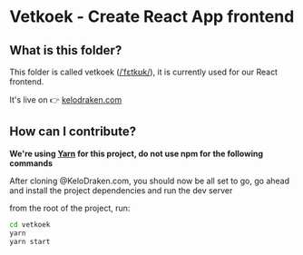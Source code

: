 # Vetkoek - Create React App frontend

## What is this folder?

This folder is called vetkoek ([/ˈfɛtkʊk/](https://en.wikipedia.org/wiki/Vetkoek)), it is currently used for our React frontend.

It's live on 👉 [kelodraken.com](https://www.kelodraken.com)

## How can I contribute?

**We're using [Yarn](https://yarnpkg.com/) for this project, do not use npm for the following commands**

After cloning @KeloDraken.com, you should now be all set to go, go ahead and install the project dependencies and run the dev server

from the root of the project, run:

```bash
cd vetkoek
yarn
yarn start
```
